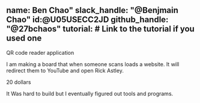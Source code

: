 name: Ben Chao"
slack_handle: "@Benjmain Chao" id:@U05USECC2JD
github_handle: "@27bchaos"
tutorial: # Link to the tutorial if you used one
---

 QR code reader application

I am making a board that when someone scans loads a website. It will redirect them to YouTube and open Rick Astley. 

 20 dollars

It Was hard to build but I eventually figured out tools and programs.
